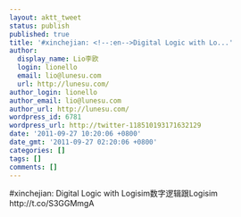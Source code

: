 ```yaml
---
layout: aktt_tweet
status: publish
published: true
title: '#xinchejian: <!--:en-->Digital Logic with Lo...'
author:
  display_name: Lio李欧
  login: lionello
  email: lio@lunesu.com
  url: http://lunesu.com/
author_login: lionello
author_email: lio@lunesu.com
author_url: http://lunesu.com/
wordpress_id: 6781
wordpress_url: http://twitter-118510193171632129
date: '2011-09-27 10:20:06 +0800'
date_gmt: '2011-09-27 02:20:06 +0800'
categories: []
tags: []
comments: []
---
```

<p>#xinchejian: <!--:en-->Digital Logic with Logisim<!--:--><!--:zh-->数字逻辑跟Logisim<!--:--> http://t.co/S3GGMmgA</p>
